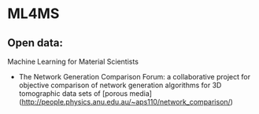 # ML4MS

## Open data:
Machine Learning for Material Scientists
- The Network Generation Comparison Forum: a collaborative project for objective comparison of network generation algorithms for 3D tomographic data sets of [porous media]
(http://people.physics.anu.edu.au/~aps110/network_comparison/)
